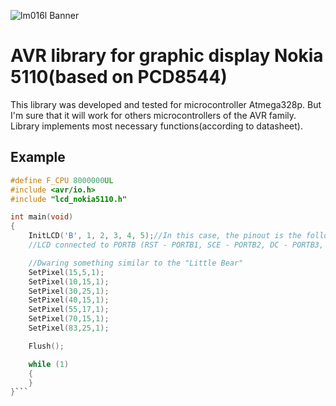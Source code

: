 ![lm016l Banner](https://4u9ej3n0081av6bpl3yb4qtl-wpengine.netdna-ssl.com/wp-content/uploads/2014/09/nokia5110_fronta.jpg)
# AVR library for graphic display Nokia 5110(based on PCD8544)
This library was developed and tested for microcontroller Atmega328p. But I'm sure that it will work for others microcontrollers of the AVR family. Library implements most necessary functions(according to datasheet).

## Example
```c
#define F_CPU 8000000UL
#include <avr/io.h>
#include "lcd_nokia5110.h"

int main(void)
{
	InitLCD('B', 1, 2, 3, 4, 5);//In this case, the pinout is the following:
	//LCD connected to PORTB (RST - PORTB1, SCE - PORTB2, DC - PORTB3, DIN - PORTB4, CLK - PORTB5)

	//Dwaring something similar to the "Little Bear"
	SetPixel(15,5,1);
	SetPixel(10,15,1);
	SetPixel(30,25,1);
	SetPixel(40,15,1);
	SetPixel(55,17,1);
	SetPixel(70,15,1);
	SetPixel(83,25,1);

	Flush();

	while (1)
	{
	}
}```
